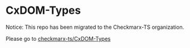 # CxDOM-Types

Notice: This repo has been migrated to the Checkmarx-TS organization.

Please go to [checkmarx-ts/CxDOM-Types](https://github.com/checkmarx-ts/CxDOM-Types)
